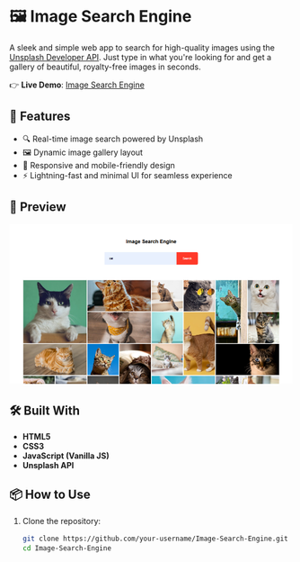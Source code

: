 # 🖼️ Image Search Engine

A sleek and simple web app to search for high-quality images using the [Unsplash Developer API](https://unsplash.com/developers). Just type in what you're looking for and get a gallery of beautiful, royalty-free images in seconds.

👉 **Live Demo**: [Image Search Engine](https://iamchiranjeevir.github.io/Image-Search-Engine/)

## 🚀 Features

- 🔍 Real-time image search powered by Unsplash
- 🖼️ Dynamic image gallery layout
- 🎯 Responsive and mobile-friendly design
- ⚡ Lightning-fast and minimal UI for seamless experience

## 📸 Preview

![Preview Screenshot](./Capture.PNG) <!-- Optional: add a screenshot of your app -->

## 🛠️ Built With

- **HTML5**
- **CSS3**
- **JavaScript (Vanilla JS)**
- **Unsplash API**

## 📦 How to Use

1. Clone the repository:
   ```bash
   git clone https://github.com/your-username/Image-Search-Engine.git
   cd Image-Search-Engine
